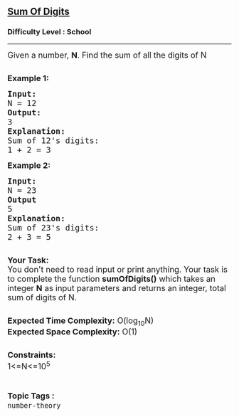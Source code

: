 <h2><a href="https://practice.geeksforgeeks.org/problems/sum-of-digits1742/1">Sum Of Digits</a></h2><h3>Difficulty Level : School</h3><hr><div class="problems_problem_content__Xm_eO"><p><span style="font-size:18px">Given a number,&nbsp;<strong>N</strong>. Find the sum of all the digits of N</span><br>
&nbsp;</p>

<p><span style="font-size:18px"><strong>Example 1:</strong></span></p>

<pre><span style="font-size:18px"><strong>Input:
</strong>N = 12<strong>
Output:
</strong>3<strong>
Explanation:</strong>
Sum of 12's digits:
1 + 2 = 3</span></pre>

<p><span style="font-size:18px"><strong>Example 2:</strong></span></p>

<pre><span style="font-size:18px"><strong>Input:
</strong>N = 23<strong>
Output
</strong>5<strong>
Explanation:
</strong>Sum of 23's digits:
2 + 3 = 5
</span></pre>

<p><br>
<span style="font-size:18px"><strong>Your Task:</strong><br>
You don't need to read input or print anything. Your task is to complete the function <strong>sumOfDigits()</strong>&nbsp;which takes&nbsp;an integer&nbsp;<strong>N</strong>&nbsp;as input parameters&nbsp;and returns an integer, total sum of digits of N.</span></p>

<p><br>
<span style="font-size:18px"><strong>Expected Time Complexity:</strong> O(log<sub>10</sub>N)<br>
<strong>Expected Space Complexity:</strong> O(1)</span><br>
&nbsp;</p>

<p><span style="font-size:18px"><strong>Constraints:</strong><br>
1&lt;=N&lt;=10<sup>5</sup></span></p>
</div><br><p><span style=font-size:18px><strong>Topic Tags : </strong><br><code>number-theory</code>&nbsp;
